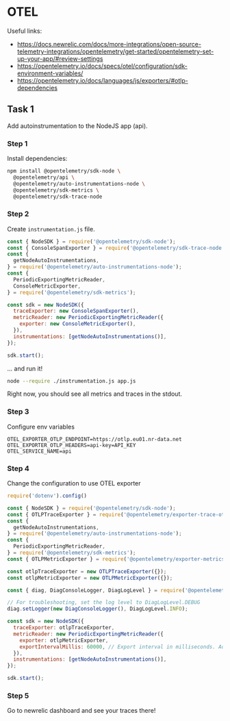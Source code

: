 # OTEL

Useful links:

 * https://docs.newrelic.com/docs/more-integrations/open-source-telemetry-integrations/opentelemetry/get-started/opentelemetry-set-up-your-app/#review-settings
 * https://opentelemetry.io/docs/specs/otel/configuration/sdk-environment-variables/
 * https://opentelemetry.io/docs/languages/js/exporters/#otlp-dependencies

## Task 1

Add autoinstrumentation to the NodeJS app (api).

### Step 1

Install dependencies:

```sh
npm install @opentelemetry/sdk-node \
  @opentelemetry/api \
  @opentelemetry/auto-instrumentations-node \
  @opentelemetry/sdk-metrics \
  @opentelemetry/sdk-trace-node

```

### Step 2

Create `instrumentation.js` file.

```js
const { NodeSDK } = require('@opentelemetry/sdk-node');
const { ConsoleSpanExporter } = require('@opentelemetry/sdk-trace-node');
const {
  getNodeAutoInstrumentations,
} = require('@opentelemetry/auto-instrumentations-node');
const {
  PeriodicExportingMetricReader,
  ConsoleMetricExporter,
} = require('@opentelemetry/sdk-metrics');

const sdk = new NodeSDK({
  traceExporter: new ConsoleSpanExporter(),
  metricReader: new PeriodicExportingMetricReader({
    exporter: new ConsoleMetricExporter(),
  }),
  instrumentations: [getNodeAutoInstrumentations()],
});

sdk.start();

```

... and run it!


```sh
node --require ./instrumentation.js app.js
```

Right now, you should see all metrics and traces in the stdout.

### Step 3

Configure env variables

```
OTEL_EXPORTER_OTLP_ENDPOINT=https://otlp.eu01.nr-data.net
OTEL_EXPORTER_OTLP_HEADERS=api-key=API_KEY
OTEL_SERVICE_NAME=api
```

### Step 4

Change the configuration to use OTEL exporter

```js
require('dotenv').config()

const { NodeSDK } = require('@opentelemetry/sdk-node');
const { OTLPTraceExporter } = require('@opentelemetry/exporter-trace-otlp-http');
const {
  getNodeAutoInstrumentations,
} = require('@opentelemetry/auto-instrumentations-node');
const {
  PeriodicExportingMetricReader,
} = require('@opentelemetry/sdk-metrics');
const { OTLPMetricExporter } = require('@opentelemetry/exporter-metrics-otlp-http');

const otlpTraceExporter = new OTLPTraceExporter({});
const otlpMetricExporter = new OTLPMetricExporter({});

const { diag, DiagConsoleLogger, DiagLogLevel } = require('@opentelemetry/api');

// For troubleshooting, set the log level to DiagLogLevel.DEBUG
diag.setLogger(new DiagConsoleLogger(), DiagLogLevel.INFO);

const sdk = new NodeSDK({
  traceExporter: otlpTraceExporter,
  metricReader: new PeriodicExportingMetricReader({
    exporter: otlpMetricExporter,
    exportIntervalMillis: 60000, // Export interval in milliseconds. Adjust as needed.
  }),
  instrumentations: [getNodeAutoInstrumentations()],
});

sdk.start();

```

### Step 5

Go to newrelic dashboard and see your traces there!
